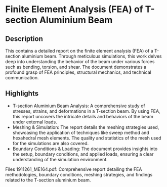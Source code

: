 # Finite Element Analysis (FEA) of T-section Aluminium Beam
## Description
This contains a detailed report on the finite element analysis (FEA) of a T-section aluminium beam. Through meticulous simulations, this work delves deep into understanding the behavior of the beam under various forces such as bending, torsion, and shear. The document demonstrates a profound grasp of FEA principles, structural mechanics, and technical communication.

## Highlights
- T-section Aluminium Beam Analysis: A comprehensive study of stresses, strains, and deformations in a T-section beam. By using FEA, this report uncovers the intricate details and behaviors of the beam under external loads.
- Meshing & Simulation: The report details the meshing strategies used, showcasing the application of techniques like sweep method and hexahedral mesh elements. The quality and statistics of the mesh used for the simulations are also covered.
- Boundary Conditions & Loading: The document provides insights into the setup, boundary conditions, and applied loads, ensuring a clear understanding of the simulation environment.

Files
1911261_ME164.pdf: Comprehensive report detailing the FEA methodologies, boundary conditions, meshing strategies, and findings related to the T-section aluminium beam.
